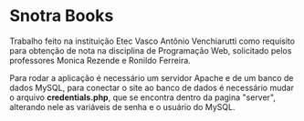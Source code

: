 # Snotra Books

Trabalho feito na instituição Etec Vasco Antônio Venchiarutti como requisito para obtenção de nota na disciplina de Programação Web, solicitado pelos professores Monica Rezende e Ronildo Ferreira.

Para rodar a aplicação é necessário um servidor Apache e de um banco de dados MySQL, para conectar o site ao banco de dados é necessário mudar o arquivo **credentials.php**, que se encontra dentro da pagina "server", alterando nele as variáveis de senha e o usuário do MySQL.
